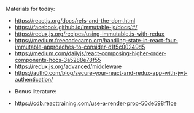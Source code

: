 Materials for today:

* https://reactjs.org/docs/refs-and-the-dom.html
* https://facebook.github.io/immutable-js/docs/#/
* https://redux.js.org/recipes/using-immutable.js-with-redux
* https://medium.freecodecamp.org/handling-state-in-react-four-immutable-approaches-to-consider-d1f5c00249d5
* https://medium.com/dailyjs/react-composing-higher-order-components-hocs-3a5288e78f55
* https://redux.js.org/advanced/middleware
* https://auth0.com/blog/secure-your-react-and-redux-app-with-jwt-authentication/


+ Bonus literature:
- https://cdb.reacttraining.com/use-a-render-prop-50de598f11ce
